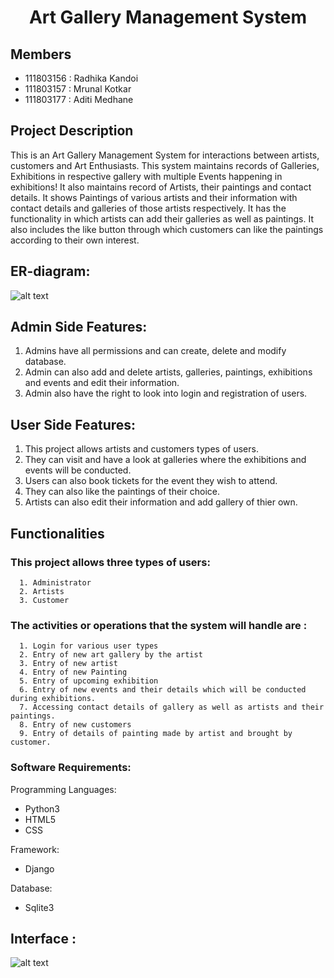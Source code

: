 <h1 Align= "center">Art Gallery Management System </h1>

## Members

- 111803156 : Radhika Kandoi
- 111803157 : Mrunal Kotkar
- 111803177 : Aditi Medhane

## Project Description

This is an Art Gallery Management System for interactions between artists, customers and Art Enthusiasts. This system maintains records of Galleries, Exhibitions in respective gallery with multiple Events happening in exhibitions! It also maintains record of Artists, their paintings and contact details. It shows Paintings of various artists and their information with contact details and galleries of those artists respectively. It has the functionality in which artists can add their galleries as well as paintings. It also includes the like button through which customers can like the paintings according to their own interest.

## ER-diagram:

![alt text](https://github.com/MrunalKotkar/Art-Gallery/blob/main/art_gallery/ERDiagram.png)

## Admin Side Features:

1. Admins have all permissions and can create, delete and modify database.
2. Admin can also add and delete artists, galleries, paintings, exhibitions and events and edit their information.
3. Admin also have the right to look into login and registration of users.


## User Side Features:

1. This project allows artists and customers types of users.
2. They can visit and have a look at galleries where the exhibitions and events will be conducted.
3. Users can also book tickets for the event they wish to attend.
4. They can also like the paintings of their choice.
5. Artists can also edit their information and add gallery of thier own.


## Functionalities 

### This project allows three types of users:
      
      1. Administrator
      2. Artists
      3. Customer

### The activities or operations that the  system will handle are :
      
      1. Login for various user types
      2. Entry of new art gallery by the artist
      3. Entry of new artist
      4. Entry of new Painting
      5. Entry of upcoming exhibition
      6. Entry of new events and their details which will be conducted during exhibitions.
      7. Accessing contact details of gallery as well as artists and their paintings.
      8. Entry of new customers
      9. Entry of details of painting made by artist and brought by customer.
    
### Software Requirements:
	
Programming Languages:
- Python3
- HTML5
- CSS

Framework:
- Django

Database:
- Sqlite3 

## Interface :

![alt text](art_gallery/Snapshots/HomePage.png)
